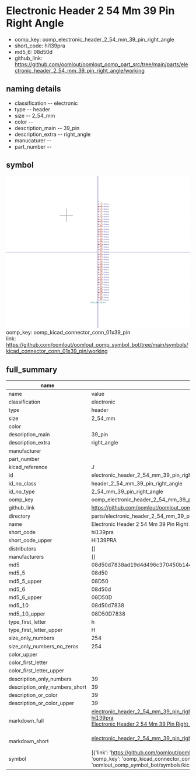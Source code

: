 # Electronic Header 2 54 Mm 39 Pin Right Angle

  
* oomp_key: oomp_electronic_header_2_54_mm_39_pin_right_angle 
* short_code: hi139pra
* md5_6: 08d50d  
* github_link: https://github.com/oomlout/oomlout_oomp_part_src/tree/main/parts/electronic_header_2_54_mm_39_pin_right_angle/working  
## naming details
* classification -- electronic
* type -- header
* size -- 2_54_mm
* color -- 
* description_main -- 39_pin
* description_extra -- right_angle
* manucaturer -- 
* part_number -- 



## symbol

![](symbol/0/working/working_600.png)  
oomp_key: oomp_kicad_connector_conn_01x39_pin  
link: https://github.com/oomlout/oomlout_oomp_symbol_bot/tree/main/symbols/kicad_connector_conn_01x39_pin/working  


## full_summary
| name | value | 
| --- | --- | 
| name | value | 
| classification | electronic | 
| type | header | 
| size | 2_54_mm | 
| color |  | 
| description_main | 39_pin | 
| description_extra | right_angle | 
| manufacturer |  | 
| part_number |  | 
| kicad_reference | J | 
| id | electronic_header_2_54_mm_39_pin_right_angle | 
| id_no_class | header_2_54_mm_39_pin_right_angle | 
| id_no_type | 2_54_mm_39_pin_right_angle | 
| oomp_key | oomp_electronic_header_2_54_mm_39_pin_right_angle | 
| github_link | https://github.com/oomlout/oomlout_oomp_part_src/tree/main/parts/electronic_header_2_54_mm_39_pin_right_angle/working | 
| directory | parts/electronic_header_2_54_mm_39_pin_right_angle | 
| name | Electronic Header 2 54 Mm 39 Pin Right Angle | 
| short_code | hi139pra | 
| short_code_upper | HI139PRA | 
| distributors | [] | 
| manufacturers | [] | 
| md5 | 08d50d7838ad19d4d496c370450b1447 | 
| md5_5 | 08d50 | 
| md5_5_upper | 08D50 | 
| md5_6 | 08d50d | 
| md5_6_upper | 08D50D | 
| md5_10 | 08d50d7838 | 
| md5_10_upper | 08D50D7838 | 
| type_first_letter | h | 
| type_first_letter_upper | H | 
| size_only_numbers | 254 | 
| size_only_numbers_no_zeros | 254 | 
| color_upper |  | 
| color_first_letter |  | 
| color_first_letter_upper |  | 
| description_only_numbers | 39 | 
| description_only_numbers_short | 39 | 
| description_or_color | 39 | 
| description_or_color_upper | 39 | 
| markdown_full | [electronic_header_2_54_mm_39_pin_right_angle](https://github.com/oomlout/oomlout_oomp_part_src/tree/main/parts/electronic_header_2_54_mm_39_pin_right_angle/working)<br>[hi139pra](https://github.com/oomlout/oomlout_oomp_part_src/tree/main/parts/electronic_header_2_54_mm_39_pin_right_angle/working)<br>[Electronic Header 2 54 Mm 39 Pin Right Angle](https://github.com/oomlout/oomlout_oomp_part_src/tree/main/parts/electronic_header_2_54_mm_39_pin_right_angle/working)<br><br> | 
| markdown_short | [electronic_header_2_54_mm_39_pin_right_angle](https://github.com/oomlout/oomlout_oomp_part_src/tree/main/parts/electronic_header_2_54_mm_39_pin_right_angle/working)<br><br> | 
| symbol | [{'link': 'https://github.com/oomlout/oomlout_oomp_symbol_bot/tree/main/symbols/kicad_connector_conn_01x39_pin', 'oomp_key': 'oomp_kicad_connector_conn_01x39_pin', 'directory': 'oomlout_oomp_symbol_bot/symbols/kicad_connector_conn_01x39_pin//working/working.kicad_sym'}] | 
